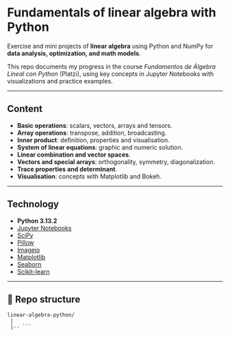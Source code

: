 # Fundamentals of linear algebra with Python

Exercise and mini projects of **linear algebra** using Python and NumPy for **data analysis, optimization, and math models**.

This repo documents my progress in the course *Fundamentos de Álgebra Lineal con Python* (Platzi), using key concepts in Jupyter Notebooks with visualizations and practice examples.

---

## Content

- **Basic operations**: scalars, vectors, arrays and tensors.
- **Array operations**: transpose, addition, broadcasting.
- **Inner product**: definition, properties and visualisation.
- **System of linear equations**: graphic and numeric solution.
- **Linear combination and vector spaces**.
- **Vectors and special arrays**: orthogonality, symmetry, diagonalization.
- **Trace properties and determinant**.
- **Visualisation**: concepts with Matplotlib and Bokeh.

---

## Technology

- **Python 3.13.2**
- [Jupyter Notebooks](https://jupyter.org/)
- [SciPy](https://scipy.org/)
- [Pillow](https://pypi.org/project/pillow/)
- [Imageio](https://imsgeio.org/project/imageio/)
- [Matplotlib](https://matplotlib.org/)
- [Seaborn](https://seaborn.pydata.org/)
- [Scikit-learn](https://scikit-learn.org/stable/)


---

## 📂 Repo structure
```
linear-algebra-python/
 |
 |-- ```

